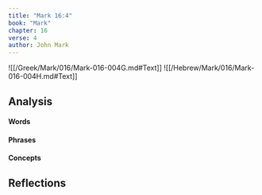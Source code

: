 ```yaml
---
title: "Mark 16:4"
book: "Mark"
chapter: 16
verse: 4
author: John Mark
---
```

![[/Greek/Mark/016/Mark-016-004G.md#Text]]
![[/Hebrew/Mark/016/Mark-016-004H.md#Text]]

## Analysis

#### Words

#### Phrases

#### Concepts

## Reflections
